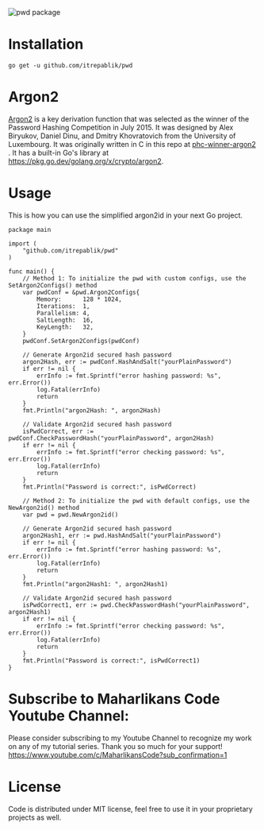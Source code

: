 ![pwd package](https://user-images.githubusercontent.com/58651329/144160290-996de8ec-3a13-48fe-9474-99cac1367aa8.png)

# Installation
```
go get -u github.com/itrepablik/pwd
```

# Argon2
[Argon2](https://en.wikipedia.org/wiki/Argon2) is a key derivation function that was selected as the winner of the Password Hashing Competition in July 2015. It was designed by Alex Biryukov, Daniel Dinu, and Dmitry Khovratovich from the University of Luxembourg. It was originally written in C in this repo at [phc-winner-argon2
](https://github.com/P-H-C/phc-winner-argon2). It has a built-in Go's library at https://pkg.go.dev/golang.org/x/crypto/argon2.

# Usage
This is how you can use the simplified argon2id in your next Go project.
```
package main

import (
	"github.com/itrepablik/pwd"
)

func main() {
	// Method 1: To initialize the pwd with custom configs, use the SetArgon2Configs() method
	var pwdConf = &pwd.Argon2Configs{
		Memory:      128 * 1024,
		Iterations:  1,
		Parallelism: 4,
		SaltLength:  16,
		KeyLength:   32,
	}
	pwdConf.SetArgon2Configs(pwdConf)

	// Generate Argon2id secured hash password
	argon2Hash, err := pwdConf.HashAndSalt("yourPlainPassword")
	if err != nil {
		errInfo := fmt.Sprintf("error hashing password: %s", err.Error())
		log.Fatal(errInfo)
		return
	}
	fmt.Println("argon2Hash: ", argon2Hash)

	// Validate Argon2id secured hash password
	isPwdCorrect, err := pwdConf.CheckPasswordHash("yourPlainPassword", argon2Hash)
	if err != nil {
		errInfo := fmt.Sprintf("error checking password: %s", err.Error())
		log.Fatal(errInfo)
		return
	}
	fmt.Println("Password is correct:", isPwdCorrect)

	// Method 2: To initialize the pwd with default configs, use the NewArgon2id() method
	var pwd = pwd.NewArgon2id()

	// Generate Argon2id secured hash password
	argon2Hash1, err := pwd.HashAndSalt("yourPlainPassword")
	if err != nil {
		errInfo := fmt.Sprintf("error hashing password: %s", err.Error())
		log.Fatal(errInfo)
		return
	}
	fmt.Println("argon2Hash1: ", argon2Hash1)

	// Validate Argon2id secured hash password
	isPwdCorrect1, err := pwd.CheckPasswordHash("yourPlainPassword", argon2Hash1)
	if err != nil {
		errInfo := fmt.Sprintf("error checking password: %s", err.Error())
		log.Fatal(errInfo)
		return
	}
	fmt.Println("Password is correct:", isPwdCorrect1)
}
```

# Subscribe to Maharlikans Code Youtube Channel:
Please consider subscribing to my Youtube Channel to recognize my work on any of my tutorial series. Thank you so much for your support!
https://www.youtube.com/c/MaharlikansCode?sub_confirmation=1

# License
Code is distributed under MIT license, feel free to use it in your proprietary projects as well.
